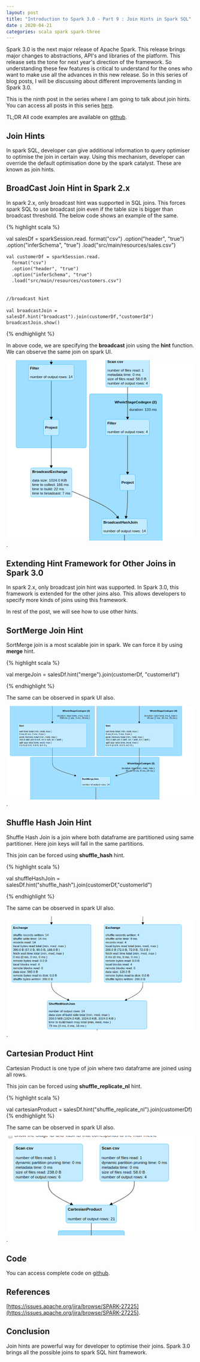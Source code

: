 ```yaml
---
layout: post
title: "Introduction to Spark 3.0 - Part 9 : Join Hints in Spark SQL"
date : 2020-04-21
categories: scala spark spark-three 
---
```

Spark 3.0 is the next major release of Apache Spark. This release brings major changes to abstractions, API's and libraries of the platform. This release sets the tone for next year's direction of the framework. So understanding these few features is critical to understand for the ones who want to make use all the advances in this new release. So in this series of blog posts, I will be discussing about different improvements landing in Spark 3.0.

This is the ninth post in the series where I am going to talk about join hints. You can access all posts in this series [here](/categories/spark-three).

TL;DR All code examples are available on [github](https://github.com/phatak-dev/spark-3.0-examples).

## Join Hints

In spark SQL, developer can give additional information to query optimiser to optimise the join in certain way. Using this mechanism, developer can override the default optimisation done by the spark catalyst. These are known as join hints.

## BroadCast Join Hint in Spark 2.x

In spark 2.x, only broadcast hint was supported in SQL joins. This forces spark SQL to use broadcast join even if the table size is bigger than broadcast threshold. The below code shows an example of the same.

{% highlight scala %}

val salesDf = sparkSession.read.
      format("csv")
      .option("header", "true")
      .option("inferSchema", "true")
      .load("src/main/resources/sales.csv")


    val customerDf = sparkSession.read.
      format("csv")
      .option("header", "true")
      .option("inferSchema", "true")
      .load("src/main/resources/customers.csv")


    //broadcast hint

    val broadcastJoin = salesDf.hint("broadcast").join(customerDf,"customerId")
    broadcastJoin.show()

{% endhighlight %}

In above code, we are specifying the **broadcast** join using the **hint** function.  We can observe the same join on spark UI.

![broadcast hint](/images/joinhint/broadcasthint.png).


## Extending Hint Framework for Other Joins in Spark 3.0

In spark 2.x, only broadcast join hint was supported. In Spark 3.0, this framework is extended for the other joins also. This allows developers to specify more kinds of joins using this framework.

In rest of the post, we will see how to use other hints.

## SortMerge Join Hint

SortMerge join is a most scalable join in spark. We can force it by using **merge** hint. 

{% highlight scala %}

val mergeJoin = salesDf.hint("merge").join(customerDf, "customerId")

{% endhighlight %}

The same can be observed in spark UI also.

![merge hint](/images/joinhint/sortmergehint.png).


## Shuffle Hash Join Hint

Shuffle Hash Join is a join where both dataframe are partitioned using same partitioner. Here join keys will fall in the same partitions.

This join can be forced using **shuffle_hash** hint.

{% highlight scala %}

val shuffleHashJoin = salesDf.hint("shuffle_hash").join(customerDf,"customerId")

{% endhighlight %}

The same can be observed in spark UI also.

![shuffle hash hint](/images/joinhint/shufflehint.png).

## Cartesian Product Hint

Cartesian Product is one type of join where two dataframe are joined using all rows.

This join can be forced using **shuffle_replicate_nl** hint.

{% highlight scala %}

val cartesianProduct = salesDf.hint("shuffle_replicate_nl").join(customerDf)
{% endhighlight %}

The same can be observed in spark UI also.

![Cartersian Product hint](/images/joinhint/cartesianhint.png).

## Code

You can access complete code on [github](https://github.com/phatak-dev/spark-3.0-examples/blob/master/src/main/scala/com/madhukaraphatak/spark/sql/JoinHintsExample.scala).

## References

[https://issues.apache.org/jira/browse/SPARK-27225](https://issues.apache.org/jira/browse/SPARK-27225).


## Conclusion

Join hints are powerful way for developer to optimise their joins. Spark 3.0 brings all the possible joins to spark SQL hint framework.
